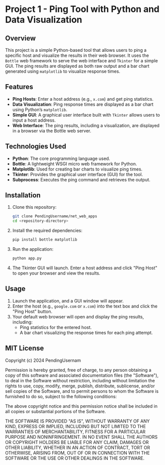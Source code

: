 # Project 1 - Ping Tool with Python and Data Visualization

## Overview

This project is a simple Python-based tool that allows users to ping a specific host and visualize the results in their web browser. It uses the `Bottle` web framework to serve the web interface and `Tkinter` for a simple GUI. The ping results are displayed as both raw output and a bar chart generated using `matplotlib` to visualize response times.

## Features

- **Ping Hosts**: Enter a host address (e.g., `x.com`) and get ping statistics.
- **Data Visualization**: Ping response times are displayed as a bar chart using Python’s `matplotlib`.
- **Simple GUI**: A graphical user interface built with `Tkinter` allows users to input a host address.
- **Web Interface**: The ping results, including a visualization, are displayed in a browser via the Bottle web server.

## Technologies Used

- **Python**: The core programming language used.
- **Bottle**: A lightweight WSGI micro web framework for Python.
- **Matplotlib**: Used for creating bar charts to visualize ping times.
- **Tkinter**: Provides the graphical user interface (GUI) for the tool.
- **Subprocess**: Executes the ping command and retrieves the output.

## Installation

1. Clone this repository:
    ```bash
    git clone PendingUsername/net_web_apps
    cd <repository-directory>
    ```

2. Install the required dependencies:
    ```bash
    pip install bottle matplotlib
    ```

3. Run the application:
    ```bash
    python app.py
    ```

4. The Tkinter GUI will launch. Enter a host address and click "Ping Host" to open your browser and view the results.

## Usage

1. Launch the application, and a GUI window will appear.
2. Enter the host (e.g., `google.com` or `x.com`) into the text box and click the "Ping Host" button.
3. Your default web browser will open and display the ping results, including:
   - Ping statistics for the entered host.
   - A bar chart visualizing the response times for each ping attempt.

## MIT License

Copyright (c) 2024 PendingUsernam

Permission is hereby granted, free of charge, to any person obtaining a copy
of this software and associated documentation files (the "Software"), to deal
in the Software without restriction, including without limitation the rights
to use, copy, modify, merge, publish, distribute, sublicense, and/or sell
copies of the Software, and to permit persons to whom the Software is
furnished to do so, subject to the following conditions:

The above copyright notice and this permission notice shall be included in all
copies or substantial portions of the Software.

THE SOFTWARE IS PROVIDED "AS IS", WITHOUT WARRANTY OF ANY KIND, EXPRESS OR
IMPLIED, INCLUDING BUT NOT LIMITED TO THE WARRANTIES OF MERCHANTABILITY,
FITNESS FOR A PARTICULAR PURPOSE AND NONINFRINGEMENT. IN NO EVENT SHALL THE
AUTHORS OR COPYRIGHT HOLDERS BE LIABLE FOR ANY CLAIM, DAMAGES OR OTHER
LIABILITY, WHETHER IN AN ACTION OF CONTRACT, TORT OR OTHERWISE, ARISING FROM,
OUT OF OR IN CONNECTION WITH THE SOFTWARE OR THE USE OR OTHER DEALINGS IN THE
SOFTWARE.


